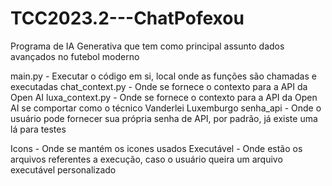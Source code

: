 # TCC2023.2---ChatPofexou
Programa de IA Generativa que tem como principal assunto dados avançados no futebol moderno


main.py - Executar o código em si, local onde as funções são chamadas e executadas
chat_context.py - Onde se fornece o contexto para a API da Open AI
luxa_context.py - Onde se fornece o contexto para a API da Open AI se comportar como o técnico Vanderlei Luxemburgo
senha_api - Onde o usuário pode fornecer sua própria senha de API, por padrão, já existe uma lá para testes

Icons - Onde se mantém os icones usados
Executável - Onde estão os arquivos referentes a execução, caso o usuário queira um arquivo executável personalizado
